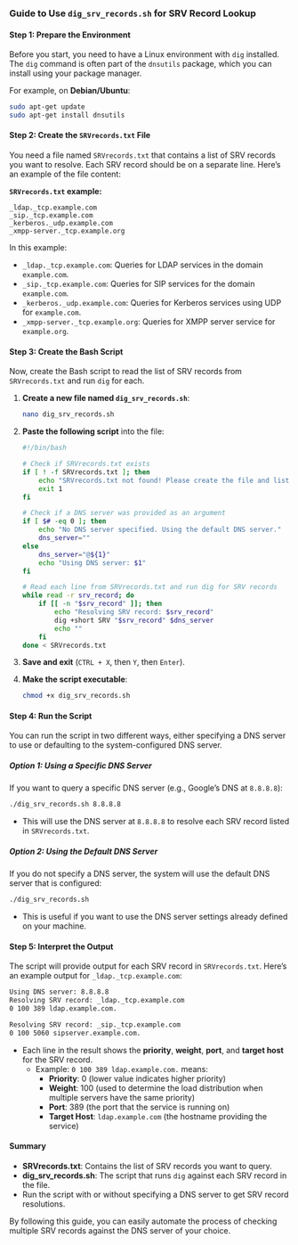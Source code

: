 ### Guide to Use `dig_srv_records.sh` for SRV Record Lookup

#### Step 1: Prepare the Environment

Before you start, you need to have a Linux environment with `dig` installed. The `dig` command is often part of the `dnsutils` package, which you can install using your package manager.

For example, on **Debian/Ubuntu**:
```bash
sudo apt-get update
sudo apt-get install dnsutils
```

#### Step 2: Create the `SRVrecords.txt` File

You need a file named `SRVrecords.txt` that contains a list of SRV records you want to resolve. Each SRV record should be on a separate line. Here’s an example of the file content:

**`SRVrecords.txt` example:**
```
_ldap._tcp.example.com
_sip._tcp.example.com
_kerberos._udp.example.com
_xmpp-server._tcp.example.org
```

In this example:
- `_ldap._tcp.example.com`: Queries for LDAP services in the domain `example.com`.
- `_sip._tcp.example.com`: Queries for SIP services for the domain `example.com`.
- `_kerberos._udp.example.com`: Queries for Kerberos services using UDP for `example.com`.
- `_xmpp-server._tcp.example.org`: Queries for XMPP server service for `example.org`.

#### Step 3: Create the Bash Script

Now, create the Bash script to read the list of SRV records from `SRVrecords.txt` and run `dig` for each.

1. **Create a new file named `dig_srv_records.sh`**:
   ```bash
   nano dig_srv_records.sh
   ```

2. **Paste the following script** into the file:
   ```bash
   #!/bin/bash

   # Check if SRVrecords.txt exists
   if [ ! -f SRVrecords.txt ]; then
       echo "SRVrecords.txt not found! Please create the file and list SRV records in it."
       exit 1
   fi

   # Check if a DNS server was provided as an argument
   if [ $# -eq 0 ]; then
       echo "No DNS server specified. Using the default DNS server."
       dns_server=""
   else
       dns_server="@${1}"
       echo "Using DNS server: $1"
   fi

   # Read each line from SRVrecords.txt and run dig for SRV records
   while read -r srv_record; do
       if [[ -n "$srv_record" ]]; then
           echo "Resolving SRV record: $srv_record"
           dig +short SRV "$srv_record" $dns_server
           echo ""
       fi
   done < SRVrecords.txt
   ```

3. **Save and exit** (`CTRL + X`, then `Y`, then `Enter`).

4. **Make the script executable**:
   ```bash
   chmod +x dig_srv_records.sh
   ```

#### Step 4: Run the Script

You can run the script in two different ways, either specifying a DNS server to use or defaulting to the system-configured DNS server.

##### Option 1: Using a Specific DNS Server

If you want to query a specific DNS server (e.g., Google’s DNS at `8.8.8.8`):
```bash
./dig_srv_records.sh 8.8.8.8
```

- This will use the DNS server at `8.8.8.8` to resolve each SRV record listed in `SRVrecords.txt`.

##### Option 2: Using the Default DNS Server

If you do not specify a DNS server, the system will use the default DNS server that is configured:
```bash
./dig_srv_records.sh
```

- This is useful if you want to use the DNS server settings already defined on your machine.

#### Step 5: Interpret the Output

The script will provide output for each SRV record in `SRVrecords.txt`. Here’s an example output for `_ldap._tcp.example.com`:

```bash
Using DNS server: 8.8.8.8
Resolving SRV record: _ldap._tcp.example.com
0 100 389 ldap.example.com.

Resolving SRV record: _sip._tcp.example.com
0 100 5060 sipserver.example.com.
```

- Each line in the result shows the **priority**, **weight**, **port**, and **target host** for the SRV record.
  - Example: `0 100 389 ldap.example.com.` means:
    - **Priority**: 0 (lower value indicates higher priority)
    - **Weight**: 100 (used to determine the load distribution when multiple servers have the same priority)
    - **Port**: 389 (the port that the service is running on)
    - **Target Host**: `ldap.example.com` (the hostname providing the service)

#### Summary

- **SRVrecords.txt**: Contains the list of SRV records you want to query.
- **dig_srv_records.sh**: The script that runs `dig` against each SRV record in the file.
- Run the script with or without specifying a DNS server to get SRV record resolutions.

By following this guide, you can easily automate the process of checking multiple SRV records against the DNS server of your choice.
